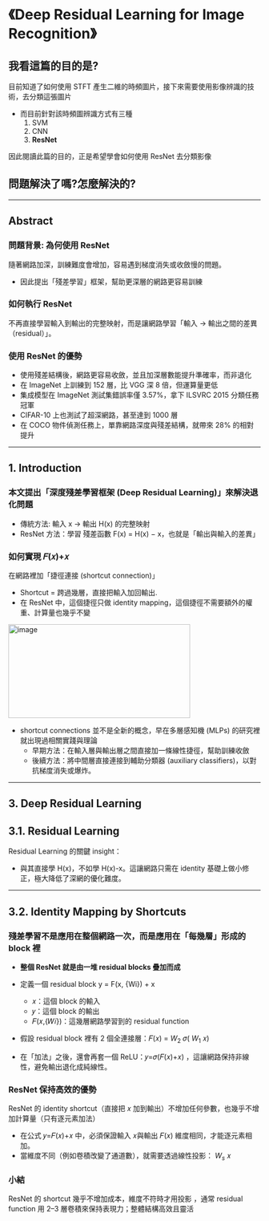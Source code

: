 # 《Deep Residual Learning for Image Recognition》

## 我看這篇的目的是?
目前知道了如何使用 STFT 產生二維的時頻圖片，接下來需要使用影像辨識的技術，去分類這張圖片  
* 而目前針對該時頻圖辨識方式有三種
    1. SVM
    2. CNN
    3. **ResNet**

因此閱讀此篇的目的，正是希望學會如何使用 ResNet 去分類影像

## 問題解決了嗎?怎麼解決的?

***
## Abstract

### 問題背景: 為何使用 ResNet
隨著網路加深，訓練難度會增加，容易遇到梯度消失或收斂慢的問題。
* 因此提出「殘差學習」框架，幫助更深層的網路更容易訓練

### 如何執行 ResNet
不再直接學習輸入到輸出的完整映射，而是讓網路學習「輸入 → 輸出之間的差異（residual）」。

### 使用 ResNet 的優勢
* 使用殘差結構後，網路更容易收斂，並且加深層數能提升準確率，而非退化
* 在 ImageNet 上訓練到 152 層，比 VGG 深 8 倍，但運算量更低
* 集成模型在 ImageNet 測試集錯誤率僅 3.57%，拿下 ILSVRC 2015 分類任務冠軍
* CIFAR-10 上也測試了超深網路，甚至達到 1000 層
* 在 COCO 物件偵測任務上，單靠網路深度與殘差結構，就帶來 28% 的相對提升

***
## 1. Introduction

### 本文提出「深度殘差學習框架 (Deep Residual Learning)」來解決退化問題
* 傳統方法: 輸入 x → 輸出 H(x) 的完整映射
* ResNet 方法：學習 殘差函數 F(x) = H(x) − x，也就是「輸出與輸入的差異」

### 如何實現 𝐹(𝑥)+𝑥
在網路裡加「捷徑連接 (shortcut connection)」
* Shortcut = 跨過幾層，直接把輸入加回輸出.
* 在 ResNet 中，這個捷徑只做 identity mapping，這個捷徑不需要額外的權重、計算量也幾乎不變

<img width="363" height="187" alt="image" src="https://github.com/user-attachments/assets/c60c9246-7fe3-4844-88c0-5dd951019ca0" />  


* shortcut connections 並不是全新的概念，早在多層感知機 (MLPs) 的研究裡就出現過相關實踐與理論
    * 早期方法：在輸入層與輸出層之間直接加一條線性捷徑，幫助訓練收斂
    * 後續方法：將中間層直接連接到輔助分類器 (auxiliary classifiers)，以對抗梯度消失或爆炸。


***

## 3. Deep Residual Learning
## 3.1. Residual Learning
Residual Learning 的關鍵 insight：  
- 與其直接學 H(x)，不如學 H(x)-x。這讓網路只需在 identity 基礎上做小修正，極大降低了深網的優化難度。

***

## 3.2. Identity Mapping by Shortcuts

### 殘差學習不是應用在整個網路一次，而是應用在「每幾層」形成的 block 裡 
* **整個 ResNet 就是由一堆 residual blocks 疊加而成**
* 定義一個 residual block y = F(x, {Wi}) + x
    * 𝑥：這個 block 的輸入
    * 𝑦：這個 block 的輸出
    * 𝐹(𝑥,{𝑊𝑖})：這幾層網路學習到的 residual function

* 假設 residual block 裡有 2 個全連接層：𝐹(𝑥) = $W_2$ 𝜎( $W_1$ 𝑥)
* 在「加法」之後，還會再套一個 ReLU：𝑦=𝜎(𝐹(𝑥)+𝑥) ，這讓網路保持非線性，避免輸出退化成純線性。

### ResNet 保持高效的優勢
ResNet 的 identity shortcut（直接把 𝑥 加到輸出）不增加任何參數，也幾乎不增加計算量（只有逐元素加法）
* 在公式 𝑦=𝐹(𝑥)+𝑥 中，必須保證輸入 𝑥與輸出 𝐹(𝑥) 維度相同，才能逐元素相加。
* 當維度不同（例如卷積改變了通道數），就需要透過線性投影： $W_s$ 𝑥

### 小結 
ResNet 的 shortcut 幾乎不增加成本，維度不符時才用投影 ，通常 residual function 用 2–3 層卷積來保持表現力；整體結構高效且靈活

